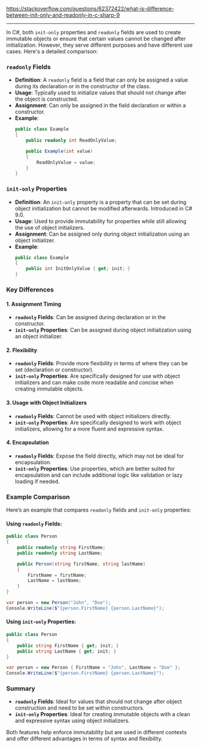 https://stackoverflow.com/questions/62372422/what-is-difference-between-init-only-and-readonly-in-c-sharp-9

---
In C#, both `init-only` properties and `readonly` fields are used to create immutable objects or ensure that certain values cannot be changed after initialization. However, they serve different purposes and have different use cases. Here's a detailed comparison:

### `readonly` Fields
- **Definition**: A `readonly` field is a field that can only be assigned a value during its declaration or in the constructor of the class.
- **Usage**: Typically used to initialize values that should not change after the object is constructed.
- **Assignment**: Can only be assigned in the field declaration or within a constructor.
- **Example**:
  ```csharp
  public class Example
  {
      public readonly int ReadOnlyValue;

      public Example(int value)
      {
          ReadOnlyValue = value;
      }
  }
  ```

### `init-only` Properties
- **Definition**: An `init-only` property is a property that can be set during object initialization but cannot be modified afterwards. Introduced in C# 9.0.
- **Usage**: Used to provide immutability for properties while still allowing the use of object initializers.
- **Assignment**: Can be assigned only during object initialization using an object initializer.
- **Example**:
  ```csharp
  public class Example
  {
      public int InitOnlyValue { get; init; }
  }
  ```

### Key Differences

#### 1. **Assignment Timing**
- **`readonly` Fields**: Can be assigned during declaration or in the constructor.
- **`init-only` Properties**: Can be assigned during object initialization using an object initializer.

#### 2. **Flexibility**
- **`readonly` Fields**: Provide more flexibility in terms of where they can be set (declaration or constructor).
- **`init-only` Properties**: Are specifically designed for use with object initializers and can make code more readable and concise when creating immutable objects.

#### 3. **Usage with Object Initializers**
- **`readonly` Fields**: Cannot be used with object initializers directly.
- **`init-only` Properties**: Are specifically designed to work with object initializers, allowing for a more fluent and expressive syntax.

#### 4. **Encapsulation**
- **`readonly` Fields**: Expose the field directly, which may not be ideal for encapsulation.
- **`init-only` Properties**: Use properties, which are better suited for encapsulation and can include additional logic like validation or lazy loading if needed.

### Example Comparison

Here’s an example that compares `readonly` fields and `init-only` properties:

#### Using `readonly` Fields:
```csharp
public class Person
{
    public readonly string FirstName;
    public readonly string LastName;

    public Person(string firstName, string lastName)
    {
        FirstName = firstName;
        LastName = lastName;
    }
}

var person = new Person("John", "Doe");
Console.WriteLine($"{person.FirstName} {person.LastName}");
```

#### Using `init-only` Properties:
```csharp
public class Person
{
    public string FirstName { get; init; }
    public string LastName { get; init; }
}

var person = new Person { FirstName = "John", LastName = "Doe" };
Console.WriteLine($"{person.FirstName} {person.LastName}");
```

### Summary
- **`readonly` Fields**: Ideal for values that should not change after object construction and need to be set within constructors.
- **`init-only` Properties**: Ideal for creating immutable objects with a clean and expressive syntax using object initializers.

Both features help enforce immutability but are used in different contexts and offer different advantages in terms of syntax and flexibility.